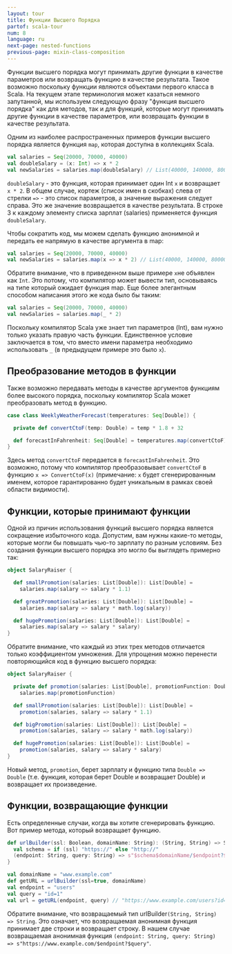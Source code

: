 ```yaml
---
layout: tour
title: Функции Высшего Порядка
partof: scala-tour
num: 8
language: ru
next-page: nested-functions
previous-page: mixin-class-composition
---
```


Функции высшего порядка могут принимать другие функции в качестве параметров или возвращать функцию в качестве результата. 
Такое возможно поскольку функции являются объектами первого класса в Scala. 
На текущем этапе терминология может казаться немного запутанной, мы используем следующую фразу "функция высшего порядка" как для методов, так и для функций, которые могут принимать другие функции в качестве параметров, или возвращать функции в качестве результата. 

Одним из наиболее распространенных примеров функции высшего порядка 
является функция `map`, которая доступна в коллекциях Scala.
```scala mdoc
val salaries = Seq(20000, 70000, 40000)
val doubleSalary = (x: Int) => x * 2
val newSalaries = salaries.map(doubleSalary) // List(40000, 140000, 80000)
```
`doubleSalary` - это функция, которая принимает один Int `x` и возвращает `x * 2`. В общем случае, кортеж (список имен в скобках) слева от стрелки `=>` - это список параметров, а значение выражения следует справа. Это же значение возвращается в качестве результата. В строке 3 к каждому элементу списка зарплат (salaries) применяется функция `doubleSalary`.

Чтобы сократить код, мы можем сделать функцию анонимной и передать ее напрямую в качестве аргумента в map:
```scala mdoc:nest
val salaries = Seq(20000, 70000, 40000)
val newSalaries = salaries.map(x => x * 2) // List(40000, 140000, 80000)
```
Обратите внимание, что в приведенном выше примере `x`не объявлен как `Int`. Это потому, что компилятор может вывести тип, основываясь на типе который ожидает функция map. Еще более элегантным способом написания этого же кода было бы таким:

```scala mdoc:nest
val salaries = Seq(20000, 70000, 40000)
val newSalaries = salaries.map(_ * 2)
```
Поскольку компилятор Scala уже знает тип параметров (Int), вам нужно только указать правую часть функции. Единственное условие заключается в том, что вместо имени параметра необходимо использовать `_` (в предыдущем примере это было `x`).

## Преобразование методов в функции
Также возможно передавать методы в качестве аргументов функциям более высокого порядка, поскольку компилятор Scala может преобразовать метод в функцию.
```scala mdoc
case class WeeklyWeatherForecast(temperatures: Seq[Double]) {

  private def convertCtoF(temp: Double) = temp * 1.8 + 32

  def forecastInFahrenheit: Seq[Double] = temperatures.map(convertCtoF) // <-- передается метод convertCtoF
}
```
Здесь метод `convertCtoF` передается в `forecastInFahrenheit`. Это возможно, потому что компилятор преобразовывает `convertCtoF` в функцию `x => ConvertCtoF(x)` (примечание: `x` будет сгенерированным именем, которое гарантированно будет уникальным в рамках своей области видимости).

## Функции, которые принимают функции
Одной из причин использования функций высшего порядка является сокращение избыточного кода. Допустим, вам нужны какие-то методы, которые могли бы повышать чью-то зарплату по разным условиям. Без создания функции высшего порядка это могло бы выглядеть примерно так:

```scala mdoc
object SalaryRaiser {

  def smallPromotion(salaries: List[Double]): List[Double] =
    salaries.map(salary => salary * 1.1)

  def greatPromotion(salaries: List[Double]): List[Double] =
    salaries.map(salary => salary * math.log(salary))

  def hugePromotion(salaries: List[Double]): List[Double] =
    salaries.map(salary => salary * salary)
}
```

Обратите внимание, что каждый из этих трех методов отличается только коэффициентом умножения. Для упрощения можно перенести повторяющийся код в функцию высшего порядка:

```scala mdoc:nest
object SalaryRaiser {

  private def promotion(salaries: List[Double], promotionFunction: Double => Double): List[Double] =
    salaries.map(promotionFunction)

  def smallPromotion(salaries: List[Double]): List[Double] =
    promotion(salaries, salary => salary * 1.1)

  def bigPromotion(salaries: List[Double]): List[Double] =
    promotion(salaries, salary => salary * math.log(salary))

  def hugePromotion(salaries: List[Double]): List[Double] =
    promotion(salaries, salary => salary * salary)
}
```

Новый метод, `promotion`, берет зарплату и функцию типа `Double => Double` (т.е. функция, которая берет Double и возвращает Double) и возвращает их произведение.

## Функции, возвращающие функции

Есть определенные случаи, когда вы хотите сгенерировать функцию. Вот пример метода, который возвращает функцию.

```scala mdoc
def urlBuilder(ssl: Boolean, domainName: String): (String, String) => String = {
  val schema = if (ssl) "https://" else "http://"
  (endpoint: String, query: String) => s"$schema$domainName/$endpoint?$query"
}

val domainName = "www.example.com"
def getURL = urlBuilder(ssl=true, domainName)
val endpoint = "users"
val query = "id=1"
val url = getURL(endpoint, query) // "https://www.example.com/users?id=1": String
```

Обратите внимание, что возвращаемый тип urlBuilder`(String, String) => String`. Это означает, что возвращаемая анонимная функция принимает две строки и возвращает строку. В нашем случае возвращаемая анонимная функция `(endpoint: String, query: String) => s"https://www.example.com/$endpoint?$query"`.

